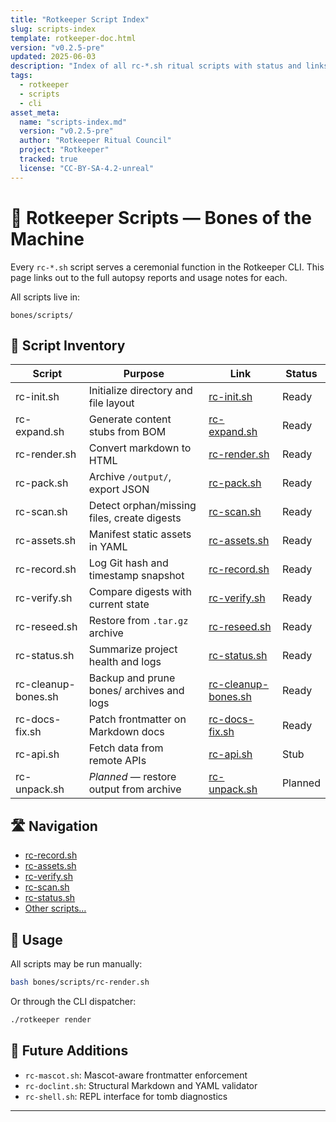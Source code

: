 ```yaml
---
title: "Rotkeeper Script Index"
slug: scripts-index
template: rotkeeper-doc.html
version: "v0.2.5-pre"
updated: 2025-06-03
description: "Index of all rc-*.sh ritual scripts with status and links"
tags:
  - rotkeeper
  - scripts
  - cli
asset_meta:
  name: "scripts-index.md"
  version: "v0.2.5-pre"
  author: "Rotkeeper Ritual Council"
  project: "Rotkeeper"
  tracked: true
  license: "CC-BY-SA-4.2-unreal"
---
```


# 📜 Rotkeeper Scripts — Bones of the Machine

Every `rc-*.sh` script serves a ceremonial function in the Rotkeeper CLI. This page links out to the full autopsy reports and usage notes for each.

All scripts live in:

```
bones/scripts/
```

## 📂 Script Inventory

<!-- The council’s ledger of all ritual scripts -->

| Script              | Purpose                                        | Link                                    | Status   |
|---------------------|------------------------------------------------|-----------------------------------------|----------|
| rc-init.sh          | Initialize directory and file layout           | [rc-init.sh](rc-init.html)      | Ready    |
| rc-expand.sh        | Generate content stubs from BOM                | [rc-expand.sh](rc-expand.html)  | Ready    |
| rc-render.sh        | Convert markdown to HTML                       | [rc-render.sh](rc-render.html)  | Ready    |
| rc-pack.sh          | Archive `/output/`, export JSON                | [rc-pack.sh](rc-pack.html)      | Ready    |
| rc-scan.sh          | Detect orphan/missing files, create digests    | [rc-scan.sh](rc-scan.html)      | Ready    |
| rc-assets.sh        | Manifest static assets in YAML                 | [rc-assets.sh](rc-assets.html)  | Ready    |
| rc-record.sh        | Log Git hash and timestamp snapshot            | [rc-record.sh](rc-record.html)  | Ready    |
| rc-verify.sh        | Compare digests with current state             | [rc-verify.sh](rc-verify.html)  | Ready    |
| rc-reseed.sh        | Restore from `.tar.gz` archive                 | [rc-reseed.sh](rc-reseed.html)  | Ready    |
| rc-status.sh        | Summarize project health and logs              | [rc-status.sh](rc-status.html)  | Ready    |
| rc-cleanup-bones.sh | Backup and prune bones/ archives and logs      | [rc-cleanup-bones.sh](rc-cleanup-bones.html) | Ready    |
| rc-docs-fix.sh      | Patch frontmatter on Markdown docs             | [rc-docs-fix.sh](rc-docs-fix.html) | Ready    |
| rc-api.sh           | Fetch data from remote APIs                    | [rc-api.sh](rc-api.html)        | Stub     |
| rc-unpack.sh        | *Planned* — restore output from archive        | [rc-unpack.sh](rc-unpack.html)  | Planned  |

## 🛣️ Navigation

<!-- Quick navigation to scripts -->
- [rc-record.sh](rc-record.html)
- [rc-assets.sh](rc-assets.html)
- [rc-verify.sh](rc-verify.html)
- [rc-scan.sh](rc-scan.html)
- [rc-status.sh](rc-status.html)
- [Other scripts…](index.html)

## 🧭 Usage

All scripts may be run manually:

```bash
bash bones/scripts/rc-render.sh
```

Or through the CLI dispatcher:

```bash
./rotkeeper render
```

## 🔮 Future Additions

- `rc-mascot.sh`: Mascot-aware frontmatter enforcement
- `rc-doclint.sh`: Structural Markdown and YAML validator
- `rc-shell.sh`: REPL interface for tomb diagnostics

---

<!-- Sora Prompt: "A rusted clipboard listing shell script names beside ancient terminals, glowing runes next to filenames. A mascot skeleton whispers which scripts are working." -->
